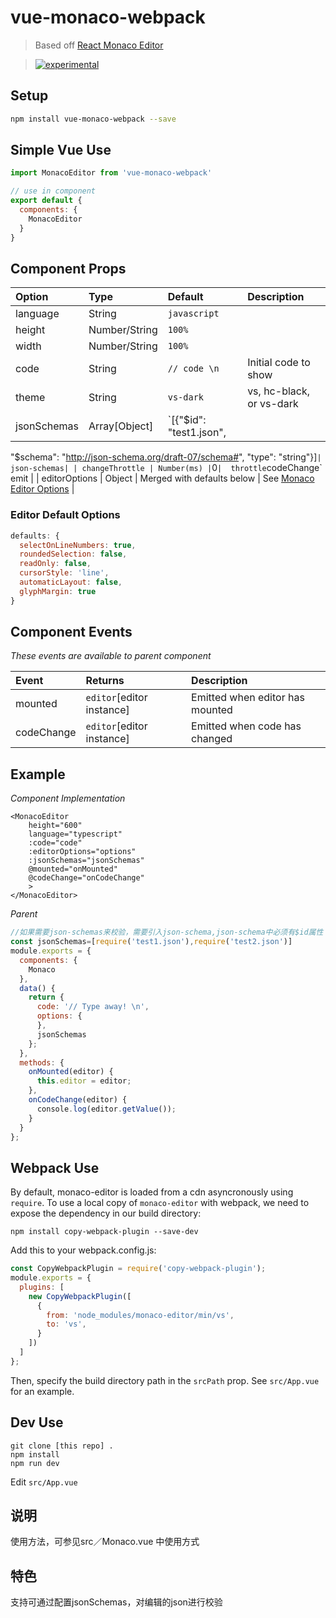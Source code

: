 # vue-monaco-webpack

> Based off [React Monaco Editor](https://github.com/superRaytin/react-monaco-editor)

> [![experimental](http://badges.github.io/stability-badges/dist/experimental.svg)](http://github.com/badges/stability-badges)

## Setup

``` bash
npm install vue-monaco-webpack --save
```

## Simple Vue Use

```js
import MonacoEditor from 'vue-monaco-webpack'

// use in component
export default {
  components: {
    MonacoEditor
  }
}
```

## Component Props

| Option        | Type          | Default | Description
|:-------------|:-------------|:-------|:-------|
| language      | String        | `javascript` | |
| height        | Number/String | `100%` ||
| width | Number/String | `100%` ||
| code | String | `// code \n` | Initial code to show |
| theme | String | `vs-dark` | vs, hc-black, or vs-dark |
| jsonSchemas | Array[Object] | `[{"$id": "test1.json",
  "$schema": "http://json-schema.org/draft-07/schema#",
  "type": "string"}]` | json-schemas|
| changeThrottle | Number(ms) | `0` |  throttle `codeChange` emit |
| editorOptions | Object | Merged with defaults below | See [Monaco Editor Options](https://microsoft.github.io/monaco-editor/api/interfaces/monaco.editor.ieditorconstructionoptions.html) |

### Editor Default Options
```js
defaults: {
  selectOnLineNumbers: true,
  roundedSelection: false,
  readOnly: false,
  cursorStyle: 'line',
  automaticLayout: false,
  glyphMargin: true
}
```

## Component Events

*These events are available to parent component*

| Event        | Returns          | Description
|:-------------|:-------------|:-------|
|mounted|`editor`[editor instance]|Emitted when editor has mounted|
|codeChange|`editor`[editor instance]|Emitted when code has changed|

## Example

*Component Implementation*
```vue
<MonacoEditor
    height="600"
    language="typescript"
    :code="code"
    :editorOptions="options"
    :jsonSchemas="jsonSchemas"
    @mounted="onMounted"
    @codeChange="onCodeChange"
    >
</MonacoEditor>
```

*Parent*
```js
//如果需要json-schemas来校验，需要引入json-schema,json-schema中必须有$id属性
const jsonSchemas=[require('test1.json'),require('test2.json')]
module.exports = {
  components: {
    Monaco
  },
  data() {
    return {
      code: '// Type away! \n',
      options: {
      },
      jsonSchemas
    };
  },
  methods: {
    onMounted(editor) {
      this.editor = editor;
    },
    onCodeChange(editor) {
      console.log(editor.getValue());
    }
  }
};
```


## Webpack Use

By default, monaco-editor is loaded from a cdn asyncronously using `require`. To use a local copy of `monaco-editor` with webpack, we need to expose the dependency in our build directory:

`npm install copy-webpack-plugin --save-dev`

Add this to your webpack.config.js:

```js
const CopyWebpackPlugin = require('copy-webpack-plugin');
module.exports = {
  plugins: [
    new CopyWebpackPlugin([
      {
        from: 'node_modules/monaco-editor/min/vs',
        to: 'vs',
      }
    ])
  ]
};
```

Then, specify the build directory path in the `srcPath` prop. See `src/App.vue` for an example.

## Dev Use

```
git clone [this repo] .
npm install
npm run dev
```

Edit `src/App.vue`


## 说明
使用方法，可参见src／Monaco.vue 中使用方式

## 特色
支持可通过配置jsonSchemas，对编辑的json进行校验